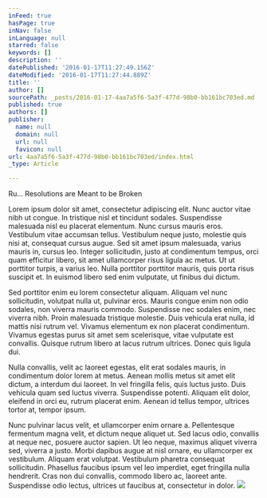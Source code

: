 ```yaml
---
inFeed: true
hasPage: true
inNav: false
inLanguage: null
starred: false
keywords: []
description: ''
datePublished: '2016-01-17T11:27:49.156Z'
dateModified: '2016-01-17T11:27:44.889Z'
title: ''
author: []
sourcePath: _posts/2016-01-17-4aa7a5f6-5a3f-477d-98b0-bb161bc703ed.md
published: true
authors: []
publisher:
  name: null
  domain: null
  url: null
  favicon: null
url: 4aa7a5f6-5a3f-477d-98b0-bb161bc703ed/index.html
_type: Article

---
```

Ru... Resolutions are Meant to be Broken

Lorem ipsum dolor sit amet, consectetur adipiscing elit. Nunc auctor vitae nibh ut congue. In tristique nisl et tincidunt sodales. Suspendisse malesuada nisl eu placerat elementum. Nunc cursus mauris eros. Vestibulum vitae accumsan tellus. Vestibulum neque justo, molestie quis nisi at, consequat cursus augue. Sed sit amet ipsum malesuada, varius mauris in, cursus leo. Integer sollicitudin, justo at condimentum tempus, orci quam efficitur libero, sit amet ullamcorper risus ligula ac metus. Ut ut porttitor turpis, a varius leo. Nulla porttitor porttitor mauris, quis porta risus suscipit et. In euismod libero sed enim vulputate, ut finibus dui dictum.

Sed porttitor enim eu lorem consectetur aliquam. Aliquam vel nunc sollicitudin, volutpat nulla ut, pulvinar eros. Mauris congue enim non odio sodales, non viverra mauris commodo. Suspendisse nec sodales enim, nec viverra nibh. Proin malesuada tristique molestie. Duis vehicula erat nulla, id mattis nisi rutrum vel. Vivamus elementum ex non placerat condimentum. Vivamus egestas purus sit amet sem scelerisque, vitae vulputate est convallis. Quisque rutrum libero at lacus rutrum ultrices. Donec quis ligula dui.

Nulla convallis, velit ac laoreet egestas, elit erat sodales mauris, in condimentum dolor lorem at metus. Aenean mollis metus sit amet elit dictum, a interdum dui laoreet. In vel fringilla felis, quis luctus justo. Duis vehicula quam sed luctus viverra. Suspendisse potenti. Aliquam elit dolor, eleifend in orci eu, rutrum placerat enim. Aenean id tellus tempor, ultrices tortor at, tempor ipsum.

Nunc pulvinar lacus velit, et ullamcorper enim ornare a. Pellentesque fermentum magna velit, et dictum neque aliquet ut. Sed lacus odio, convallis at neque nec, posuere auctor sapien. Ut leo neque, maximus aliquet viverra sed, viverra a justo. Morbi dapibus augue at nisl ornare, eu ullamcorper ex vestibulum. Aliquam erat volutpat. Vestibulum pharetra consequat sollicitudin. Phasellus faucibus ipsum vel leo imperdiet, eget fringilla nulla hendrerit. Cras non dui convallis, commodo libero ac, laoreet ante. Suspendisse odio lectus, ultrices ut faucibus at, consectetur in dolor.
![](https://the-grid-user-content.s3-us-west-2.amazonaws.com/ff7824d0-b31e-4de7-ad25-a12b4c07e6bf.jpg)